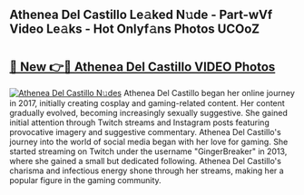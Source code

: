 ## Athenea Del Castillo Le𝚊ked N𝚞de - Part-wVf Video Le𝚊ks - Hot Onlyf𝚊ns Photos UCOoZ

# <h2><a href="http://ab27665.deff.icu/?id=Athenea+Del+Castillo">🔗 New 👉🔴 Athenea Del Castillo VIDEO Photos</a></h2>

[![Athenea Del Castillo N𝚞des](https://i.imgur.com/rIISA9y.gif)](http://ab27665.deff.icu/?id=Athenea+Del+Castillo)
Athenea Del Castillo began her online journey in 2017, initially creating cosplay and gaming-related content. Her content gradually evolved, becoming increasingly sexually suggestive. She gained initial attention through Twitch streams and Instagram posts featuring provocative imagery and suggestive commentary. Athenea Del Castillo's journey into the world of social media began with her love for gaming. She started streaming on Twitch under the username "GingerBreaker" in 2013, where she gained a small but dedicated following. Athenea Del Castillo's charisma and infectious energy shone through her streams, making her a popular figure in the gaming community.
